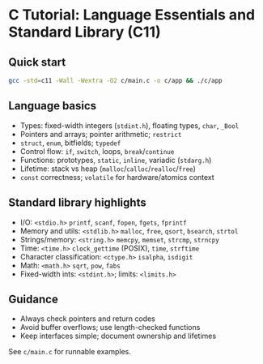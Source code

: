 # C Tutorial: Language Essentials and Standard Library (C11)

## Quick start

```bash
gcc -std=c11 -Wall -Wextra -O2 c/main.c -o c/app && ./c/app
```

## Language basics

- Types: fixed-width integers (`stdint.h`), floating types, `char`, `_Bool`
- Pointers and arrays; pointer arithmetic; `restrict`
- `struct`, `enum`, bitfields; `typedef`
- Control flow: `if`, `switch`, loops, `break`/`continue`
- Functions: prototypes, `static`, `inline`, variadic (`stdarg.h`)
- Lifetime: stack vs heap (`malloc`/`calloc`/`realloc`/`free`)
- `const` correctness; `volatile` for hardware/atomics context

## Standard library highlights

- I/O: `<stdio.h>` `printf`, `scanf`, `fopen`, `fgets`, `fprintf`
- Memory and utils: `<stdlib.h>` `malloc`, `free`, `qsort`, `bsearch`, `strtol`
- Strings/memory: `<string.h>` `memcpy`, `memset`, `strcmp`, `strncpy`
- Time: `<time.h>` `clock_gettime` (POSIX), `time`, `strftime`
- Character classification: `<ctype.h>` `isalpha`, `isdigit`
- Math: `<math.h>` `sqrt`, `pow`, `fabs`
- Fixed-width ints: `<stdint.h>`; limits: `<limits.h>`

## Guidance

- Always check pointers and return codes
- Avoid buffer overflows; use length-checked functions
- Keep interfaces simple; document ownership and lifetimes

See `c/main.c` for runnable examples.